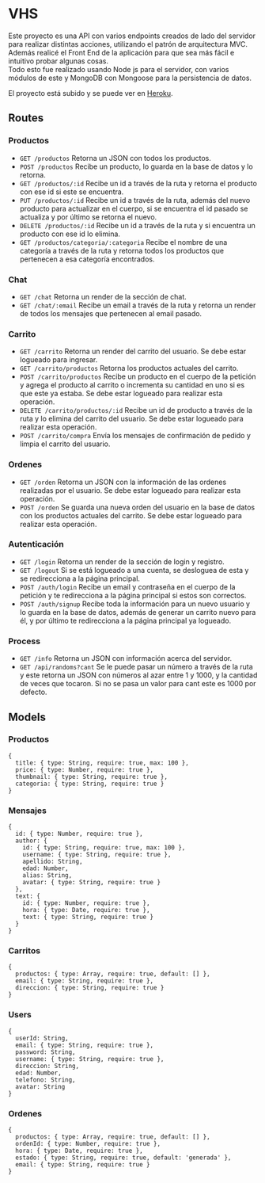 # VHS
Este proyecto es una API con varios endpoints creados de lado del servidor para realizar distintas acciones, utilizando el patrón de arquitectura
MVC. Además realicé el Front End de la aplicación para que sea más fácil e intuitivo probar algunas cosas.  
Todo esto fue realizado usando Node js para el servidor, con varios módulos de este y MongoDB con Mongoose para la persistencia de datos.

El proyecto está subido y se puede ver en [Heroku](https://coderhouse-proyecto-final.herokuapp.com/).

## Routes
### Productos
- `GET /productos` Retorna un JSON con todos los productos.
- `POST /productos` Recibe un producto, lo guarda en la base de datos y lo retorna.
- `GET /productos/:id` Recibe un id a través de la ruta y retorna el producto con ese id si este se encuentra.
- `PUT /productos/:id` Recibe un id a través de la ruta, además del nuevo producto para actualizar en el cuerpo, si se encuentra el id 
pasado se actualiza y por último se retorna el nuevo.
- `DELETE /productos/:id` Recibe un id a través de la ruta y si encuentra un producto con ese id lo elimina.
- `GET /productos/categoria/:categoria` Recibe el nombre de una categoría a través de la ruta y retorna todos los productos que pertenecen
a esa categoría encontrados.

### Chat
- `GET /chat` Retorna un render de la sección de chat.
- `GET /chat/:email` Recibe un email a través de la ruta y retorna un render de todos los mensajes que pertenecen al email pasado.

### Carrito
- `GET /carrito` Retorna un render del carrito del usuario. Se debe estar logueado para ingresar.
- `GET /carrito/productos` Retorna los productos actuales del carrito.
- `POST /carrito/productos` Recibe un producto en el cuerpo de la petición y agrega el producto al carrito o incrementa su cantidad en uno
si es que este ya estaba. Se debe estar logueado para realizar esta operación.
- `DELETE /carrito/productos/:id` Recibe un id de producto a través de la ruta y lo elimina del carrito del usuario. 
Se debe estar logueado para realizar esta operación.
- `POST /carrito/compra` Envía los mensajes de confirmación de pedido y limpia el carrito del usuario. 

### Ordenes
- `GET /orden` Retorna un JSON con la información de las ordenes realizadas por el usuario. Se debe estar logueado para realizar esta operación.
- `POST /orden` Se guarda una nueva orden del usuario en la base de datos con los productos actuales del carrito. Se debe estar logueado para realizar esta operación.

### Autenticación
- `GET /login` Retorna un render de la sección de login y registro.
- `GET /logout` Si se está logueado a una cuenta, se desloguea de esta y se redirecciona a la página principal.
- `POST /auth/login` Recibe un email y contraseña en el cuerpo de la petición y te redirecciona a la página principal si estos son correctos.
- `POST /auth/signup` Recibe toda la información para un nuevo usuario y lo guarda en la base de datos, además de generar un carrito nuevo para él, y por último
te redirecciona a la página principal ya logueado.

### Process
- `GET /info` Retorna un JSON con información acerca del servidor.
- `GET /api/randoms?cant` Se le puede pasar un número a través de la ruta y este retorna un JSON con números al azar entre 1 y 1000, y la cantidad de veces
que tocaron. Si no se pasa un valor para cant este es 1000 por defecto.

## Models
### Productos
```
{
  title: { type: String, require: true, max: 100 },
  price: { type: Number, require: true },
  thumbnail: { type: String, require: true },
  categoria: { type: String, require: true }
}
```

### Mensajes
```
{
  id: { type: Number, require: true },
  author: {
    id: { type: String, require: true, max: 100 },
    username: { type: String, require: true },
    apellido: String,
    edad: Number,
    alias: String,
    avatar: { type: String, require: true }
  },
  text: {
    id: { type: Number, require: true },
    hora: { type: Date, require: true },
    text: { type: String, require: true }
  }
}
```

### Carritos
```
{
  productos: { type: Array, require: true, default: [] },
  email: { type: String, require: true },
  direccion: { type: String, require: true }
}
```

### Users
```
{
  userId: String,
  email: { type: String, require: true },
  password: String,
  username: { type: String, require: true },
  direccion: String,
  edad: Number,
  telefono: String,
  avatar: String
}
```

### Ordenes
```
{
  productos: { type: Array, require: true, default: [] },
  ordenId: { type: Number, require: true },
  hora: { type: Date, require: true },
  estado: { type: String, require: true, default: 'generada' },
  email: { type: String, require: true }
}
```
